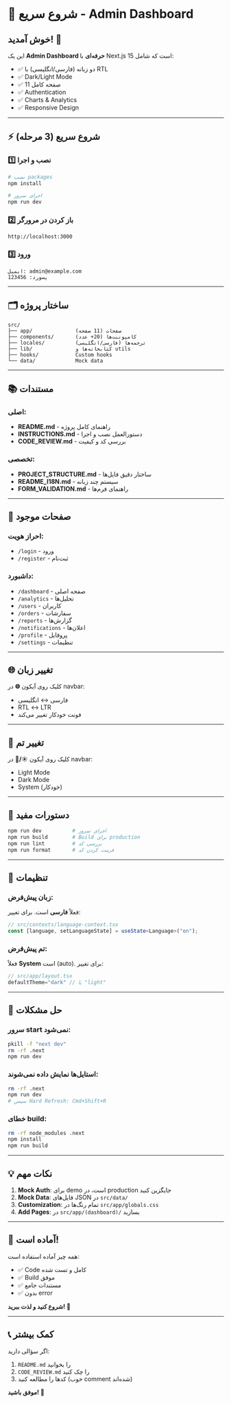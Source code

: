# 🚀 شروع سریع - Admin Dashboard

## خوش آمدید! 👋

این یک **Admin Dashboard حرفه‌ای** با Next.js 15 است که شامل:
- ✅ دو زبانه (فارسی/انگلیسی) با RTL
- ✅ Dark/Light Mode
- ✅ 11 صفحه کامل
- ✅ Authentication
- ✅ Charts & Analytics
- ✅ Responsive Design

---

## ⚡ شروع سریع (3 مرحله)

### 1️⃣ نصب و اجرا
```bash
# نصب packages
npm install

# اجرای سرور
npm run dev
```

### 2️⃣ باز کردن در مرورگر
```
http://localhost:3000
```

### 3️⃣ ورود
```
ایمیل: admin@example.com
پسورد: 123456
```

---

## 🗂️ ساختار پروژه

```
src/
├── app/              صفحات (11 صفحه)
├── components/       کامپوننت‌ها (20+ عدد)
├── locales/          ترجمه‌ها (فارسی/انگلیسی)
├── lib/              کتابخانه‌ها و utils
├── hooks/            Custom hooks
└── data/             Mock data
```

---

## 📚 مستندات

### اصلی:
- **README.md** - راهنمای کامل پروژه
- **INSTRUCTIONS.md** - دستورالعمل نصب و اجرا
- **CODE_REVIEW.md** - بررسی کد و کیفیت

### تخصصی:
- **PROJECT_STRUCTURE.md** - ساختار دقیق فایل‌ها
- **README_I18N.md** - سیستم چند زبانه
- **FORM_VALIDATION.md** - راهنمای فرم‌ها

---

## 🎯 صفحات موجود

### احراز هویت:
- `/login` - ورود
- `/register` - ثبت‌نام

### داشبورد:
- `/dashboard` - صفحه اصلی
- `/analytics` - تحلیل‌ها
- `/users` - کاربران
- `/orders` - سفارشات
- `/reports` - گزارش‌ها
- `/notifications` - اعلان‌ها
- `/profile` - پروفایل
- `/settings` - تنظیمات

---

## 🌐 تغییر زبان

کلیک روی آیکون **🌐** در navbar:
- فارسی ↔ انگلیسی
- RTL ↔ LTR
- فونت خودکار تغییر می‌کند

---

## 🎨 تغییر تم

کلیک روی آیکون **☀️/🌙** در navbar:
- Light Mode
- Dark Mode
- System (خودکار)

---

## 📝 دستورات مفید

```bash
npm run dev          # اجرای سرور
npm run build        # Build برای production
npm run lint         # بررسی کد
npm run format       # فرمت کردن کد
```

---

## 🔧 تنظیمات

### زبان پیش‌فرض:
فعلاً **فارسی** است. برای تغییر:
```typescript
// src/contexts/language-context.tsx
const [language, setLanguageState] = useState<Language>("en");
```

### تم پیش‌فرض:
فعلاً **System** است (auto). برای تغییر:
```typescript
// src/app/layout.tsx
defaultTheme="dark" // یا "light"
```

---

## 🐛 حل مشکلات

### سرور start نمی‌شود:
```bash
pkill -f "next dev"
rm -rf .next
npm run dev
```

### استایل‌ها نمایش داده نمی‌شوند:
```bash
rm -rf .next
npm run dev
# سپس Hard Refresh: Cmd+Shift+R
```

### خطای build:
```bash
rm -rf node_modules .next
npm install
npm run build
```

---

## 💡 نکات مهم

1. **Mock Auth**: برای demo است، در production جایگزین کنید
2. **Mock Data**: فایل‌های JSON در `src/data/`
3. **Customization**: تمام رنگ‌ها در `src/app/globals.css`
4. **Add Pages**: در `src/app/(dashboard)/` بسازید

---

## 🎊 آماده است!

همه چیز آماده استفاده است:
- ✅ Code کامل و تست شده
- ✅ Build موفق
- ✅ مستندات جامع
- ✅ بدون error

**شروع کنید و لذت ببرید! 🚀**

---

## 📞 کمک بیشتر

اگر سؤالی دارید:
1. `README.md` را بخوانید
2. `CODE_REVIEW.md` را چک کنید
3. کدها را مطالعه کنید (خوب comment شده‌اند)

**موفق باشید! 🎉**

